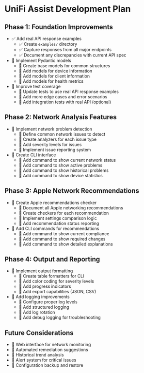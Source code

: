 # UniFi Assist Development Plan

## Phase 1: Foundation Improvements

- ✅ Add real API response examples
  - ✅ Create `examples/` directory
  - ✅ Capture responses from all major endpoints
  - ✅ Document any discrepancies with current API spec
- 🚧 Implement Pydantic models
  - 🚧 Create base models for common structures
  - 🚧 Add models for device information
  - 🚧 Add models for client information
  - 🚧 Add models for health metrics
- 🚧 Improve test coverage
  - 🚧 Update tests to use real API response examples
  - 🚧 Add more edge cases and error scenarios
  - 🚧 Add integration tests with real API (optional)

## Phase 2: Network Analysis Features

- 🚧 Implement network problem detection
  - 🚧 Define common network issues to detect
  - 🚧 Create analyzers for each issue type
  - 🚧 Add severity levels for issues
  - 🚧 Implement issue reporting system
- 🚧 Create CLI interface
  - 🚧 Add command to show current network status
  - 🚧 Add command to show active problems
  - 🚧 Add command to show historical problems
  - 🚧 Add command to show device statistics

## Phase 3: Apple Network Recommendations

- 🚧 Create Apple recommendations checker
  - 🚧 Document all Apple networking recommendations
  - 🚧 Create checkers for each recommendation
  - 🚧 Implement settings comparison logic
  - 🚧 Add recommendation status reporting
- 🚧 Add CLI commands for recommendations
  - 🚧 Add command to show current compliance
  - 🚧 Add command to show required changes
  - 🚧 Add command to show detailed explanations

## Phase 4: Output and Reporting

- 🚧 Implement output formatting
  - 🚧 Create table formatters for CLI
  - 🚧 Add color coding for severity levels
  - 🚧 Add progress indicators
  - 🚧 Add export capabilities (JSON, CSV)
- 🚧 Add logging improvements
  - 🚧 Configure proper log levels
  - 🚧 Add structured logging
  - 🚧 Add log rotation
  - 🚧 Add debug logging for troubleshooting

## Future Considerations

- 🚧 Web interface for network monitoring
- 🚧 Automated remediation suggestions
- 🚧 Historical trend analysis
- 🚧 Alert system for critical issues
- 🚧 Configuration backup and restore
